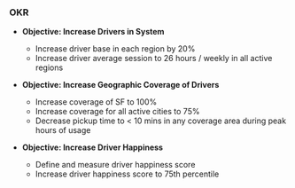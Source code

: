 ### OKR
- **Objective: Increase Drivers in System**
  - Increase driver base in each region by 20%
  - Increase driver average session to 26 hours / weekly in all active regions
  
- **Objective: Increase Geographic Coverage of Drivers**
  - Increase coverage of SF to 100%
  - Increase coverage for all active cities to 75%
  - Decrease pickup time to < 10 mins in any coverage area during peak hours of usage
  
- **Objective: Increase Driver Happiness**
  - Define and measure driver happiness score
  - Increase driver happiness score to 75th percentile
